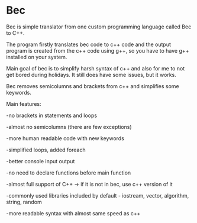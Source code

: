 # Bec
Bec is simple translator from one custom programming language called Bec to C++.

The program firstly translates bec code to c++ code and the output program is created
from the c++ code using g++, so you have to have g++ installed on your system.

Main goal of bec is to simplify harsh syntax of c++ and also for me to not get 
bored during holidays. It still does have some issues, but it works.

Bec removes semicolumns and brackets from c++ and simplifies some keywords. 

Main features:

  -no brackets in statements and loops
  
  -almost no semicolumns (there are few exceptions)
  
  -more human readable code with new keywords
  
  -simplified loops, added foreach
  
  -better console input output
  
  -no need to declare functions before main function
  
  -almost full support of C++ -> if it is not in bec, use c++ version of it
  
  -commonly used libraries included by default - iostream, vector, algorithm, string, random
  
  -more readable syntax with almost same speed as c++
